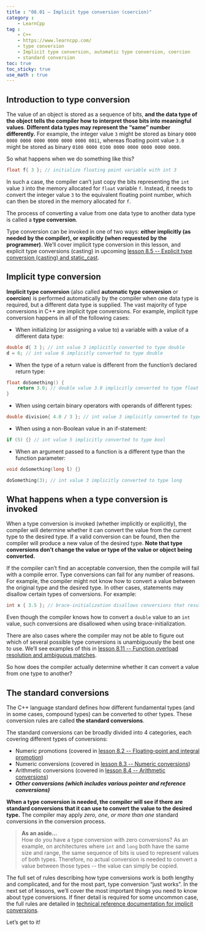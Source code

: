 ```yaml
---
title : "08.01 — Implicit type conversion (coercion)"
category :
    - LearnCpp
tag : 
    - C++
    - https://www.learncpp.com/
    - type conversion
    - Implicit type conversion, automatic type conversion, coercion
    - standard conversion
toc: true  
toc_sticky: true 
use_math : true
---
```




## Introduction to type conversion

The value of an object is stored as a sequence of bits, **and the data type of the object tells the compiler how to interpret those bits into meaningful values**. **Different data types may represent the “same” number differently.** For example, the integer value `3` might be stored as binary `0000 0000 0000 0000 0000 0000 0000 0011`, whereas floating point value `3.0` might be stored as binary `0100 0000 0100 0000 0000 0000 0000 0000`.

So what happens when we do something like this?

```c++
float f{ 3 }; // initialize floating point variable with int 3
```

In such a case, the compiler can’t just copy the bits representing the `int` value `3` into the memory allocated for `float` variable `f`. Instead, it needs to convert the integer value `3` to the equivalent floating point number, which can then be stored in the memory allocated for `f`.

The process of converting a value from one data type to another data type is called a **type conversion**.

Type conversion can be invoked in one of two ways: **either implicitly (as needed by the compiler), or explicitly (when requested by the programmer)**. We’ll cover implicit type conversion in this lesson, and explicit type conversions (casting) in upcoming [lesson 8.5 -- Explicit type conversion (casting) and static_cast](https://www.learncpp.com/cpp-tutorial/explicit-type-conversion-casting-and-static-cast/).


## Implicit type conversion

**Implicit type conversion** (also called **automatic type conversion** or **coercion**) is performed automatically by the compiler when one data type is required, but a different data type is supplied. The vast majority of type conversions in C++ are implicit type conversions. For example, implicit type conversion happens in all of the following cases:

- When initializing (or assigning a value to) a variable with a value of a different data type:

```c++
double d{ 3 }; // int value 3 implicitly converted to type double
d = 6; // int value 6 implicitly converted to type double
```

- When the type of a return value is different from the function’s declared return type:

```c++
float doSomething() {
    return 3.0; // double value 3.0 implicitly converted to type float
}
```

- When using certain binary operators with operands of different types:

```c++
double division{ 4.0 / 3 }; // int value 3 implicitly converted to type double
```

- When using a non-Boolean value in an if-statement:

```c++
if (5) {} // int value 5 implicitly converted to type bool
```

- When an argument passed to a function is a different type than the function parameter:

```c++
void doSomething(long l) {}

doSomething(3); // int value 3 implicitly converted to type long
```


## What happens when a type conversion is invoked

When a type conversion is invoked (whether implicitly or explicitly), the compiler will determine whether it can convert the value from the current type to the desired type. If a valid conversion can be found, then the compiler will produce a new value of the desired type. **Note that type conversions don’t change the value or type of the value or object being converted.**

If the compiler can’t find an acceptable conversion, then the compile will fail with a compile error. Type conversions can fail for any number of reasons. For example, the compiler might not know how to convert a value between the original type and the desired type. In other cases, statements may disallow certain types of conversions. For example:

```c++
int x { 3.5 }; // brace-initialization disallows conversions that result in data loss
```

Even though the compiler knows how to convert a `double` value to an `int` value, such conversions are disallowed when using brace-initialization.

There are also cases where the compiler may not be able to figure out which of several possible type conversions is unambiguously the best one to use. We’ll see examples of this in [lesson 8.11 -- Function overload resolution and ambiguous matches](https://www.learncpp.com/cpp-tutorial/function-overload-resolution-and-ambiguous-matches/).

So how does the compiler actually determine whether it can convert a value from one type to another?


## The standard conversions

The C++ language standard defines how different fundamental types (and in some cases, compound types) can be converted to other types. These conversion rules are called **the standard conversions**.

The standard conversions can be broadly divided into 4 categories, each covering different types of conversions:

- Numeric promotions (covered in [lesson 8.2 -- Floating-point and integral promotion](https://www.learncpp.com/cpp-tutorial/floating-point-and-integral-promotion/))
- Numeric conversions (covered in [lesson 8.3 -- Numeric conversions](https://www.learncpp.com/cpp-tutorial/numeric-conversions/))
- Arithmetic conversions (covered in [lesson 8.4 -- Arithmetic conversions](https://www.learncpp.com/cpp-tutorial/arithmetic-conversions/))
- ***Other conversions (which includes various pointer and reference conversions)***

**When a type conversion is needed, the compiler will see if there are standard conversions that it can use to convert the value to the desired type.** The compiler may apply *zero, one, or more than one* standard conversions in the conversion process.

>**As an aside…**  
How do you have a type conversion with zero conversions? As an example, on architectures where `int` and `long` both have the same size and range, the same sequence of bits is used to represent values of both types. Therefore, no actual conversion is needed to convert a value between those types -- the value can simply be copied.

The full set of rules describing how type conversions work is both lengthy and complicated, and for the most part, type conversion “just works”. In the next set of lessons, we’ll cover the most important things you need to know about type conversions. If finer detail is required for some uncommon case, the full rules are detailed in [technical reference documentation for implicit conversions](https://en.cppreference.com/w/cpp/language/implicit_conversion).

Let’s get to it!